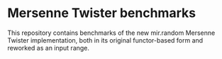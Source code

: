Mersenne Twister benchmarks
===========================

This repository contains benchmarks of the new mir.random Mersenne
Twister implementation, both in its original functor-based form and
reworked as an input range.
